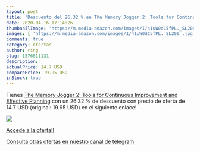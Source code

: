 ```yaml
---
layout: post
title: 'Descuento del 26.32 % en The Memory Jogger 2: Tools for Continuou'
date: 2020-04-16 17:14:26
thumbnailImage: 'https://m.media-amazon.com/images/I/41uW0dC5fPL._SL200_.jpg'
images: [ 'https://m.media-amazon.com/images/I/41uW0dC5fPL._SL200_.jpg' ]
comments: true
category: ofertas
author: ring
slug: 1576811131
description:
actualPrice: 14.7 USD
comparePrice: 19.95 USD
inStock: true
---
```


Tienes [The Memory Jogger 2: Tools for Continuous Improvement and Effective Planning](https://www.amazon.com/dp/1576811131/?tag=redken08-20) con un 26.32 % de descuento con precio de oferta de 14.7 USD (original: 19.95 USD) en el siguiente enlace!

[![](https://m.media-amazon.com/images/I/41uW0dC5fPL._SL200_.jpg)](https://www.amazon.com/dp/1576811131/?tag=redken08-20)

[Accede a la oferta!!](https://www.amazon.com/dp/1576811131/?tag=redken08-20)

[Consulta otras ofertas en nuestro canal de telegram](https://t.me/s/ofertas25)
